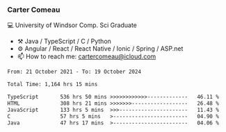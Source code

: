 ### Carter Comeau

💻 University of Windsor Comp. Sci Graduate

- ⚒️ Java / TypeScript / C / Python
- ⚙️ Angular / React / React Native / Ionic / Spring / ASP.net
- 📫 How to reach me: cartercomeau@icloud.com

<!--START_SECTION:waka-->

```txt
From: 21 October 2021 - To: 19 October 2024

Total Time: 1,164 hrs 15 mins

TypeScript       536 hrs 50 mins >>>>>>>>>>>>-------------   46.11 %
HTML             308 hrs 21 mins >>>>>>>------------------   26.48 %
JavaScript       133 hrs 5 mins  >>>----------------------   11.43 %
C                57 hrs 5 mins   >------------------------   04.90 %
Java             47 hrs 17 mins  >------------------------   04.06 %
```

<!--END_SECTION:waka-->
